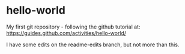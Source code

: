 # hello-world
My first git repository - following the github tutorial at:
https://guides.github.com/activities/hello-world/

I have some edits on the readme-edits branch,
but not more than this.
